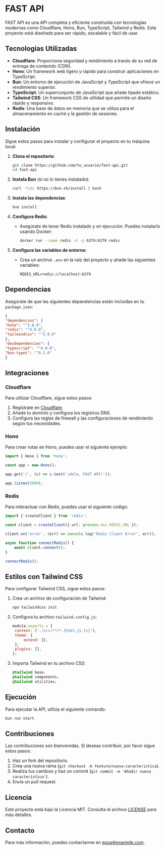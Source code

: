 # FAST API

FAST API es una API completa y eficiente construida con tecnologías modernas como Cloudflare, Hono, Bun, TypeScript,
Tailwind y Redis. Este proyecto está diseñado para ser rápido, escalable y fácil de usar.

## Tecnologías Utilizadas

- **Cloudflare**: Proporciona seguridad y rendimiento a través de su red de entrega de contenido (CDN).
- **Hono**: Un framework web ligero y rápido para construir aplicaciones en TypeScript.
- **Bun**: Un entorno de ejecución de JavaScript y TypeScript que ofrece un rendimiento superior.
- **TypeScript**: Un superconjunto de JavaScript que añade tipado estático.
- **Tailwind CSS**: Un framework CSS de utilidad que permite un diseño rápido y responsivo.
- **Redis**: Una base de datos en memoria que se utiliza para el almacenamiento en caché y la gestión de sesiones.

## Instalación

Sigue estos pasos para instalar y configurar el proyecto en tu máquina local:

1. **Clona el repositorio**:

   ```bash
   git clone https://github.com/tu_usuario/fast-api.git
   cd fast-api
   ```

2. **Instala Bun** (si no lo tienes instalado):

   ```bash
   curl -fsSL https://bun.sh/install | bash
   ```

3. **Instala las dependencias**:

   ```bash
   bun install
   ```

4. **Configura Redis**:

   - Asegúrate de tener Redis instalado y en ejecución. Puedes instalarlo usando Docker:
     ```bash
     docker run --name redis -d -p 6379:6379 redis
     ```

5. **Configura las variables de entorno**:
   - Crea un archivo `.env` en la raíz del proyecto y añade las siguientes variables:
     ```env
     REDIS_URL=redis://localhost:6379
     ```

## Dependencias

Asegúrate de que las siguientes dependencias están incluidas en tu `package.json`:

```json
{
"dependencies": {
"hono": "^3.0.0",
"redis": "^4.0.0",
"tailwindcss": "^2.0.0"
},
"devDependencies": {
"typescript": "^4.0.0",
"bun-types": "^0.1.0"
}
```

## Integraciones

### Cloudflare

Para utilizar Cloudflare, sigue estos pasos:

1. Regístrate en [Cloudflare](https://www.cloudflare.com/).
2. Añade tu dominio y configura los registros DNS.
3. Configura las reglas de firewall y las configuraciones de rendimiento según tus necesidades.

### Hono

Para crear rutas en Hono, puedes usar el siguiente ejemplo:

```typescript
import { Hono } from 'hono';

const app = new Hono();

app.get('/', (c) => c.text('¡Hola, FAST API!'));

app.listen(3000);
```

### Redis

Para interactuar con Redis, puedes usar el siguiente código:

```typescript
import { createClient } from 'redis';

const client = createClient({ url: process.env.REDIS_URL });

client.on('error', (err) => console.log('Redis Client Error', err));

async function connectRedis() {
	await client.connect();
}

connectRedis();
```

## Estilos con Tailwind CSS

Para configurar Tailwind CSS, sigue estos pasos:

1. Crea un archivo de configuración de Tailwind:

   ```bash
   npx tailwindcss init
   ```

2. Configura tu archivo `tailwind.config.js`:

   ```javascript
   module.exports = {
   	content: ['./src/**/*.{html,js,ts}'],
   	theme: {
   		extend: {},
   	},
   	plugins: [],
   };
   ```

3. Importa Tailwind en tu archivo CSS:
   ```css
   @tailwind base;
   @tailwind components;
   @tailwind utilities;
   ```

## Ejecución

Para ejecutar la API, utiliza el siguiente comando:

```bash
bun run start
```

## Contribuciones

Las contribuciones son bienvenidas. Si deseas contribuir, por favor sigue estos pasos:

1. Haz un fork del repositorio.
2. Crea una nueva rama (`git checkout -b feature/nueva-caracteristica`).
3. Realiza tus cambios y haz un commit (`git commit -m 'Añadir nueva característica'`).
4. Envía un pull request.

## Licencia

Este proyecto está bajo la Licencia MIT. Consulta el archivo [LICENSE](LICENSE) para más detalles.

## Contacto

Para más información, puedes contactarme en [epsa@example.com](mailto:tu_email@example.com).
